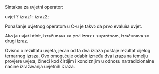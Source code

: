 

Sintaksa za uvjetni operator:

uvjet ? izraz1 : izraz2;



Ponašanje uvjetnog operatora u C-u je takvo da prvo evaluira uvjet. 

Ako je uvjet istinit, izračunava se prvi izraz u suprotnom, izračunava se drugi izraz. 

Ovisno o rezultatu uvjeta, jedan od ta dva izraza postaje rezultat cijelog ternarnog izraza. Ovo omogućuje odabir između dva izraza na temelju provjere uvjeta, čineći kod čistijim i konciznijim u odnosu na tradicionalne načine izražavanja uvjetnih izraza.


